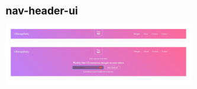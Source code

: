 # nav-header-ui

<img src="screenshot.jpg" alt="screenshot of navbars" width="800px" height="auto" />
